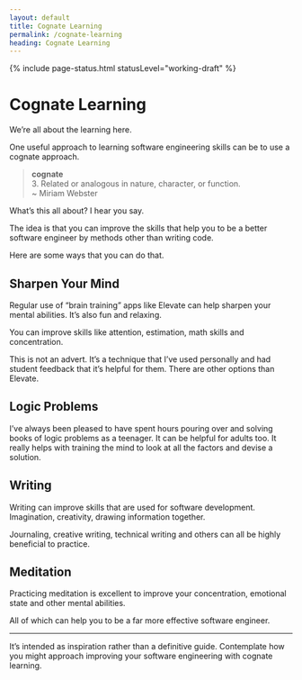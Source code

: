 ```yaml
---
layout: default
title: Cognate Learning
permalink: /cognate-learning
heading: Cognate Learning
---
```


{% include page-status.html statusLevel="working-draft" %}

# Cognate Learning

We’re all about the learning here.

One useful approach to learning software engineering skills can be to use a cognate approach.

> **cognate**    
> 3\. Related or analogous in nature, character, or function.    
> ~ Miriam Webster

What’s this all about? I hear you say.

The idea is that you can improve the skills that help you to be a better software engineer by methods other than writing code.

Here are some ways that you can do that.

## Sharpen Your Mind

Regular use of “brain training” apps like Elevate can help sharpen your mental abilities. It’s also fun and relaxing.

You can improve skills like attention, estimation, math skills and concentration.

This is not an advert. It’s a technique that I’ve used personally and had student feedback that it’s helpful for them. There are other options than Elevate.

## Logic Problems

I’ve always been pleased to have spent hours pouring over and solving books of logic problems as a teenager. It can be helpful for adults too. It really helps with training the mind to look at all the factors and devise a solution.

## Writing

Writing can improve skills that are used for software development. Imagination, creativity, drawing information together.

Journaling, creative writing, technical writing and others can all be highly beneficial to practice.

## Meditation

Practicing meditation is excellent to improve your concentration, emotional state and other mental abilities.

All of which can help you to be a far more effective software engineer.

---

It’s intended as inspiration rather than a definitive guide. Contemplate how you might approach improving your software engineering with cognate learning.

